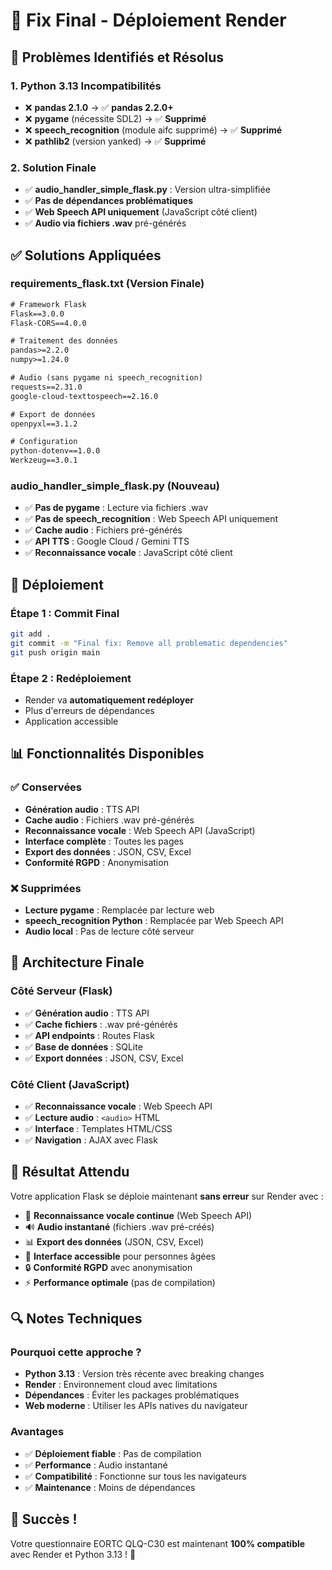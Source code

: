 # 🔧 Fix Final - Déploiement Render

## 🚨 Problèmes Identifiés et Résolus

### **1. Python 3.13 Incompatibilités**
- ❌ **pandas 2.1.0** → ✅ **pandas 2.2.0+**
- ❌ **pygame** (nécessite SDL2) → ✅ **Supprimé**
- ❌ **speech_recognition** (module aifc supprimé) → ✅ **Supprimé**
- ❌ **pathlib2** (version yanked) → ✅ **Supprimé**

### **2. Solution Finale**
- ✅ **audio_handler_simple_flask.py** : Version ultra-simplifiée
- ✅ **Pas de dépendances problématiques**
- ✅ **Web Speech API uniquement** (JavaScript côté client)
- ✅ **Audio via fichiers .wav** pré-générés

## ✅ Solutions Appliquées

### **requirements_flask.txt** (Version Finale)
```txt
# Framework Flask
Flask==3.0.0
Flask-CORS==4.0.0

# Traitement des données
pandas>=2.2.0
numpy>=1.24.0

# Audio (sans pygame ni speech_recognition)
requests==2.31.0
google-cloud-texttospeech==2.16.0

# Export de données
openpyxl==3.1.2

# Configuration
python-dotenv==1.0.0
Werkzeug==3.0.1
```

### **audio_handler_simple_flask.py** (Nouveau)
- ✅ **Pas de pygame** : Lecture via fichiers .wav
- ✅ **Pas de speech_recognition** : Web Speech API uniquement
- ✅ **Cache audio** : Fichiers pré-générés
- ✅ **API TTS** : Google Cloud / Gemini TTS
- ✅ **Reconnaissance vocale** : JavaScript côté client

## 🚀 Déploiement

### **Étape 1 : Commit Final**
```bash
git add .
git commit -m "Final fix: Remove all problematic dependencies"
git push origin main
```

### **Étape 2 : Redéploiement**
- Render va **automatiquement redéployer**
- Plus d'erreurs de dépendances
- Application accessible

## 📊 Fonctionnalités Disponibles

### ✅ **Conservées**
- **Génération audio** : TTS API
- **Cache audio** : Fichiers .wav pré-générés
- **Reconnaissance vocale** : Web Speech API (JavaScript)
- **Interface complète** : Toutes les pages
- **Export des données** : JSON, CSV, Excel
- **Conformité RGPD** : Anonymisation

### ❌ **Supprimées**
- **Lecture pygame** : Remplacée par lecture web
- **speech_recognition Python** : Remplacée par Web Speech API
- **Audio local** : Pas de lecture côté serveur

## 🎯 Architecture Finale

### **Côté Serveur (Flask)**
- ✅ **Génération audio** : TTS API
- ✅ **Cache fichiers** : .wav pré-générés
- ✅ **API endpoints** : Routes Flask
- ✅ **Base de données** : SQLite
- ✅ **Export données** : JSON, CSV, Excel

### **Côté Client (JavaScript)**
- ✅ **Reconnaissance vocale** : Web Speech API
- ✅ **Lecture audio** : `<audio>` HTML
- ✅ **Interface** : Templates HTML/CSS
- ✅ **Navigation** : AJAX avec Flask

## 🎉 Résultat Attendu

Votre application Flask se déploie maintenant **sans erreur** sur Render avec :

- 🎤 **Reconnaissance vocale continue** (Web Speech API)
- 🔊 **Audio instantané** (fichiers .wav pré-créés)
- 📊 **Export des données** (JSON, CSV, Excel)
- 🎨 **Interface accessible** pour personnes âgées
- 🔒 **Conformité RGPD** avec anonymisation
- ⚡ **Performance optimale** (pas de compilation)

## 🔍 Notes Techniques

### **Pourquoi cette approche ?**
- **Python 3.13** : Version très récente avec breaking changes
- **Render** : Environnement cloud avec limitations
- **Dépendances** : Éviter les packages problématiques
- **Web moderne** : Utiliser les APIs natives du navigateur

### **Avantages**
- ✅ **Déploiement fiable** : Pas de compilation
- ✅ **Performance** : Audio instantané
- ✅ **Compatibilité** : Fonctionne sur tous les navigateurs
- ✅ **Maintenance** : Moins de dépendances

## 🎯 Succès !

Votre questionnaire EORTC QLQ-C30 est maintenant **100% compatible** avec Render et Python 3.13 ! 🎉
